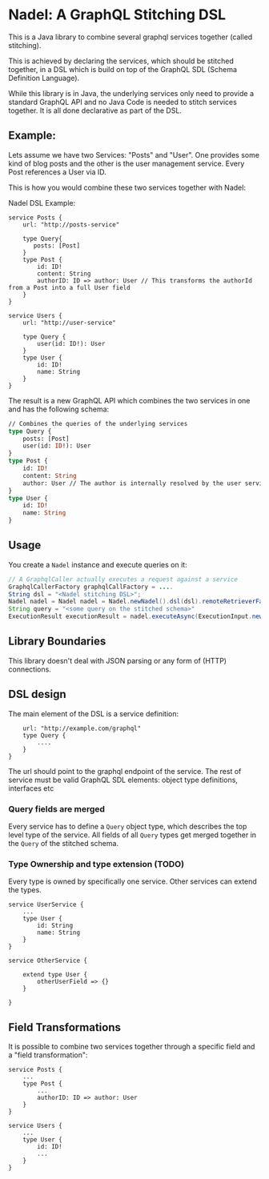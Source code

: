 # Nadel: A GraphQL Stitching DSL 

This is a Java library to combine several graphql services together (called stitching).

This is achieved by declaring the services, which should be stitched together, in a DSL which 
is build on top of the GraphQL SDL (Schema Definition Language). 

While this library is in Java, the underlying services only need to provide a standard
GraphQL API and no Java Code is needed to stitch services together. It is all done declarative as part of the DSL.


## Example:

Lets assume we have two Services: "Posts" and "User". One provides some kind of blog posts and the other
is the user management service. Every Post references a User via ID.

This is how you would combine these two services together with Nadel:

Nadel DSL Example:
```
service Posts {
    url: "http://posts-service"
    
    type Query{
       posts: [Post]
    }
    type Post {
        id: ID!
        content: String
        authorID: ID => author: User // This transforms the authorId from a Post into a full User field
    }
}

service Users {
    url: "http://user-service"
    
    type Query {
        user(id: ID!): User
    }
    type User {
        id: ID!
        name: String
    }
}

```

The result is a new GraphQL API which combines the two services in one and has the following schema:

```graphql
// Combines the queries of the underlying services
type Query {
    posts: [Post]
    user(id: ID!): User
}       
type Post {
    id: ID!
    content: String
    author: User // The author is internally resolved by the user service 
}
type User {
    id: ID!
    name: String
}
``` 

## Usage

You create a `Nadel` instance and execute queries on it:

```java
// A GraphqlCaller actually executes a request against a service
GraphqlCallerFactory graphqlCallFactory = ....  
String dsl = "<Nadel stitching DSL>";
Nadel nadel = Nadel nadel = Nadel.newNadel().dsl(dsl).remoteRetrieverFactory(callerFactory).build()
String query = "<some query on the stitched schema>"
ExecutionResult executionResult = nadel.executeAsync(ExecutionInput.newExecutionInput().query(query).build()).get()
```

## Library Boundaries

This library doesn't deal with JSON parsing or any form of (HTTP) connections.

## DSL design 

The main element of the DSL is a service definition:

```service MyService {
    url: "http://example.com/graphql"
    type Query {
        ....
    } 
}
```
The url should point to the graphql endpoint of the service.
The rest of service must be valid GraphQL SDL elements: object type definitions, interfaces etc

### Query fields are merged 
Every service has to define a `Query` object type, which describes the top level type of the service.
All fields of all `Query` types get merged together in the `Query` of the stitched schema.

### Type Ownership and type extension (TODO)
Every type is owned by specifically one service. Other services can extend the types.

```
service UserService {
    ...
    type User {
        id: String
        name: String
    }
}

service OtherService {

    extend type User {
        otherUserField => {}
    }
    
}

```

## Field Transformations
It is possible to combine two services together through a specific field and a "field transformation":

```
service Posts {
    ...
    type Post {
        ...
        authorID: ID => author: User 
    }
}

service Users {
    ...
    type User {
        id: ID!
        ...
    }
}

```


